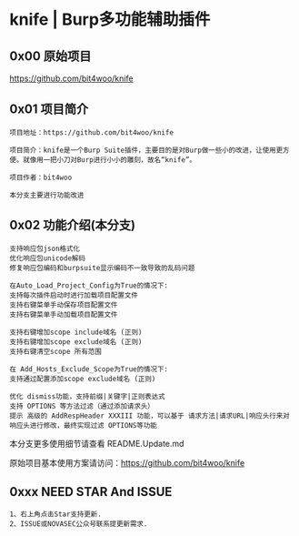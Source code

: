 # knife | Burp多功能辅助插件

## 0x00 原始项目

https://github.com/bit4woo/knife



## 0x01 项目简介

```
项目地址：https://github.com/bit4woo/knife

项目简介：knife是一个Burp Suite插件，主要目的是对Burp做一些小的改进，让使用更方便。就像用一把小刀对Burp进行小小的雕刻，故名“knife”。

项目作者：bit4woo

本分支主要进行功能改进
```



## 0x02 功能介绍(本分支)

```
支持响应包json格式化
优化响应包unicode解码
修复响应包编码和burpsuite显示编码不一致导致的乱码问题

在Auto_Load_Project_Config为True的情况下:
支持每次插件启动时进行加载项目配置文件
支持右键菜单手动保存项目配置文件
支持右键菜单手动加载项目配置文件

支持右键增加scope include域名 (正则)
支持右键增加scope exclude域名 (正则)
支持右键清空scope 所有范围

在 Add_Hosts_Exclude_Scope为True的情况下:
支持通过配置添加scope exclude域名 (正则)

优化 dismiss功能，支持前缀|关键字|正则表达式
支持 OPTIONS 等方法过滤（通过添加请求头）
提示 高级的 AddRespHeader XXXIII 功能，可以基于 请求方法|请求URL|响应头行来对响应头进行修改，最终实现过滤 OPTIONS等功能

```

本分支更多使用细节请查看 README.Update.md



原始项目基本使用方案请访问：https://github.com/bit4woo/knife



## 0xxx NEED STAR And ISSUE

```
1、右上角点击Star支持更新.
2、ISSUE或NOVASEC公众号联系提更新需求.
```

